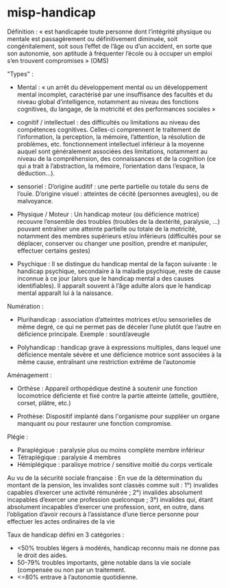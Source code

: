# misp-handicap

Définition : « est handicapée toute personne dont l’intégrité physique ou mentale est passagèrement ou définitivement diminuée, soit congénitalement, soit sous l’effet de l’âge ou d’un accident, en sorte que son autonomie, son aptitude à fréquenter l’école ou à occuper un emploi s’en trouvent compromises » (OMS)

"Types" :

  * Mental : « un arrêt du développement mental ou un développement mental incomplet, caractérisé par une insuffisance des facultés et du niveau global      d’intelligence, notamment au niveau des fonctions cognitives, du langage, de la motricité et des performances sociales »

  * cognitif / intellectuel : des difficultés ou limitations au niveau des compétences cognitives. Celles-ci comprennent le traitement de l’information, la perception, la mémoire, l’attention, la résolution de problèmes, etc. fonctionnement intellectuel inférieur à la moyenne auquel sont généralement associées des limitations, notamment au niveau de la compréhension, des connaissances et de la cognition (ce qui a trait à l’abstraction, la mémoire, l’orientation dans l’espace, la déduction…).

  * sensoriel :
    	D’origine auditif : une perte partielle ou totale du sens de l’ouïe.
      D’origine visuel : atteintes de cécité (personnes aveugles), ou de malvoyance.
      
  * Physique / Moteur :  Un handicap moteur (ou déficience motrice) recouvre l’ensemble des troubles (troubles de la dextérité, paralysie, …) pouvant entraîner une atteinte partielle ou totale de la motricité, notamment des membres supérieurs et/ou inférieurs (difficultés pour se déplacer, conserver ou changer une position, prendre et manipuler, effectuer certains gestes)

  * Psychique : Il se distingue du handicap mental de la façon suivante : le handicap psychique, secondaire à la maladie psychique, reste de cause inconnue à ce jour (alors que le handicap mental a des causes identifiables). Il apparaît souvent à l’âge adulte alors que le handicap mental apparaît lui à la naissance.

Numération : 

  * Plurihandicap : association d’atteintes motrices et/ou sensorielles de même degré, ce qui ne permet pas de déceler l’une plutôt que l’autre en déficience principale. Exemple : sourd/aveugle

  * Polyhandicap : handicap grave à expressions multiples, dans lequel une déficience mentale sévère et une déficience motrice sont associées à la même cause, entraînant une restriction extrême de l’autonomie

Aménagement : 

  * Orthèse : Appareil orthopédique destiné à soutenir une fonction locomotrice déficiente et fixé contre la partie atteinte (attelle, gouttière, corset, plâtre, etc.)

  * Prothèse: Dispositif implanté dans l'organisme pour suppléer un organe manquant ou pour restaurer une fonction compromise.

Plégie : 

  * Paraplégique : paralysie plus ou moins complète membre inférieur 
  * Tétraplégique : paralysie 4 membres
  * Hémiplégique : paralisye motrice / sensitive  moitié du corps verticale 



Au vu de la sécurité sociale française : 
En vue de la détermination du montant de la pension, les invalides sont classés comme suit :
1°) invalides capables d’exercer une activité rémunérée ;
2°) invalides absolument incapables d’exercer une profession quelconque ;
3°) invalides qui, étant absolument incapables d’exercer une profession, sont, en outre, dans l’obligation d’avoir recours à l’assistance d’une tierce personne pour effectuer les actes ordinaires de la vie

Taux de handicap défini en 3 catégories : 
-	<50% 		troubles légers à modérés, handicap reconnu mais ne donne pas le droit des aides.
-	50-79%	troubles importants, gène notable dans la vie sociale (compensée ou non par un traitement.
-	<=80%		entrave à l’autonomie quotidienne.




